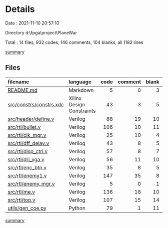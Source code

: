 # Details

Date : 2021-11-10 20:57:10

Directory d:\fpga\project\PlaneWar

Total : 14 files,  932 codes, 146 comments, 104 blanks, all 1182 lines

[summary](results.md)

## Files
| filename | language | code | comment | blank | total |
| :--- | :--- | ---: | ---: | ---: | ---: |
| [README.md](/README.md) | Markdown | 5 | 0 | 3 | 8 |
| [src/constrs/constrs.xdc](/src/constrs/constrs.xdc) | Xilinx Design Constraints | 43 | 3 | 5 | 51 |
| [src/header/define.v](/src/header/define.v) | Verilog | 88 | 19 | 10 | 117 |
| [src/rtl/bullet.v](/src/rtl/bullet.v) | Verilog | 106 | 10 | 11 | 127 |
| [src/rtl/clk_mgr.v](/src/rtl/clk_mgr.v) | Verilog | 25 | 10 | 4 | 39 |
| [src/rtl/dff_delay.v](/src/rtl/dff_delay.v) | Verilog | 43 | 8 | 5 | 56 |
| [src/rtl/disp_ctrl.v](/src/rtl/disp_ctrl.v) | Verilog | 57 | 8 | 7 | 72 |
| [src/rtl/dri_vga.v](/src/rtl/dri_vga.v) | Verilog | 56 | 11 | 10 | 77 |
| [src/rtl/enc_btn.v](/src/rtl/enc_btn.v) | Verilog | 35 | 8 | 5 | 48 |
| [src/rtl/enemy1.v](/src/rtl/enemy1.v) | Verilog | 147 | 35 | 8 | 190 |
| [src/rtl/enemy_mgr.v](/src/rtl/enemy_mgr.v) | Verilog | 5 | 0 | 1 | 6 |
| [src/rtl/me.v](/src/rtl/me.v) | Verilog | 136 | 18 | 10 | 164 |
| [src/rtl/top.v](/src/rtl/top.v) | Verilog | 107 | 15 | 14 | 136 |
| [utils/gen_coe.py](/utils/gen_coe.py) | Python | 79 | 1 | 11 | 91 |

[summary](results.md)
